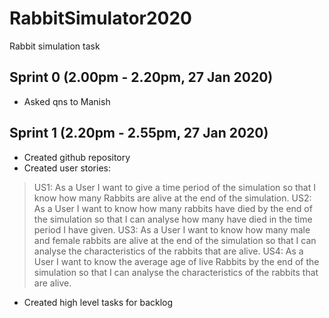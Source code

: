 # RabbitSimulator2020
Rabbit simulation task

## Sprint 0 (2.00pm - 2.20pm, 27 Jan 2020)
* Asked qns to Manish

## Sprint 1 (2.20pm - 2.55pm, 27 Jan 2020)
* Created github repository
* Created user stories:
> US1: As a User I want to give a time period of the simulation so that I know how many Rabbits are alive at the end of the simulation.
> US2: As a User I want to know how many rabbits have died by the end of the simulation so that I can analyse how many have died in the time period I have given.
> US3: As a User I want to know how many male and female rabbits are alive at the end of the simulation so that I can analyse the characteristics of the rabbits that are alive.
> US4: As a User I want to know the average age of live Rabbits by the end of the simulation so that I can analyse the characteristics of the rabbits that are alive.

* Created high level tasks for backlog


